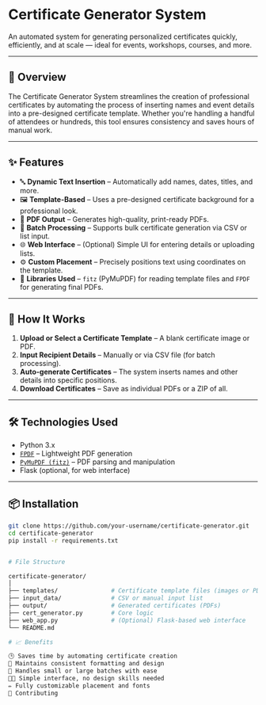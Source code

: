 # Certificate Generator System

An automated system for generating personalized certificates quickly, efficiently, and at scale — ideal for events, workshops, courses, and more.

---

## 📌 Overview

The Certificate Generator System streamlines the creation of professional certificates by automating the process of inserting names and event details into a pre-designed certificate template. Whether you're handling a handful of attendees or hundreds, this tool ensures consistency and saves hours of manual work.

---

## ✨ Features

- 🔤 **Dynamic Text Insertion** – Automatically add names, dates, titles, and more.
- 🖼️ **Template-Based** – Uses a pre-designed certificate background for a professional look.
- 📄 **PDF Output** – Generates high-quality, print-ready PDFs.
- 🔁 **Batch Processing** – Supports bulk certificate generation via CSV or list input.
- 🌐 **Web Interface** – (Optional) Simple UI for entering details or uploading lists.
- ⚙️ **Custom Placement** – Precisely positions text using coordinates on the template.
- 🧩 **Libraries Used** – `fitz` (PyMuPDF) for reading template files and `FPDF` for generating final PDFs.

---

## 🚀 How It Works

1. **Upload or Select a Certificate Template** – A blank certificate image or PDF.
2. **Input Recipient Details** – Manually or via CSV file (for batch processing).
3. **Auto-generate Certificates** – The system inserts names and other details into specific positions.
4. **Download Certificates** – Save as individual PDFs or a ZIP of all.

---

## 🛠️ Technologies Used

- Python 3.x
- [`FPDF`](https://pyfpdf.github.io/fpdf2/) – Lightweight PDF generation
- [`PyMuPDF (fitz)`](https://pymupdf.readthedocs.io/) – PDF parsing and manipulation
- Flask (optional, for web interface)

---

## 📦 Installation

```bash
git clone https://github.com/your-username/certificate-generator.git
cd certificate-generator
pip install -r requirements.txt


# File Structure 

certificate-generator/
│
├── templates/               # Certificate template files (images or PDFs)
├── input_data/              # CSV or manual input list
├── output/                  # Generated certificates (PDFs)
├── cert_generator.py        # Core logic
├── web_app.py               # (Optional) Flask-based web interface
└── README.md

# 📈 Benefits

🕒 Saves time by automating certificate creation
🎯 Maintains consistent formatting and design
📁 Handles small or large batches with ease
🧑‍💻 Simple interface, no design skills needed
✏️ Fully customizable placement and fonts
🤝 Contributing




